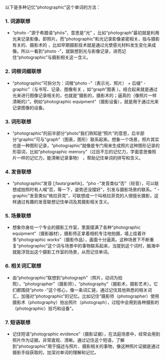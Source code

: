 以下是多种记忆“photographic”这个单词的方法：
### 1. 词源联想
 - “photo -”源于希腊语“phōs”，意思是“光” ，比如“photograph”最初就是利用光来记录影像，即照片。而“photographic”和光记录影像紧密相关，指与摄影有关的、摄影术的 ，比如早期摄影技术就是通过光使感光材料发生变化来成像。所以一看到“photo -”，就联想到光与影像记录，进而记住“photographic”与摄影相关这一含义。

### 2. 词根词缀联想
 - “photographic”可拆分为：词根“photo -”（表示光、照片） + 后缀“ - graphic”（与书写、记录、图像有关 ，如“graph”图表 ）。结合起来就是通过光来进行图像记录相关的，也就是“摄影的，摄影术的；逼真的（像照片一样清晰的）”。例如“photographic equipment”（摄影设备），就是用于通过光来记录图像的设备。

### 3. 词形联想
 - “photographic”的前半部分“photo”我们熟知是“照片”的意思，后半部分“graphic”可与“graph”（图表，图形）联系起来。想象一个场景，照片其实也是一种图形记录，“photographic”就像是专门用来生成照片这种图形记录的形容词，比如“photographic memory”（过目不忘的记忆力，字面意思像照片一样的记忆力，能清晰记录事物） ，帮助记住单词的拼写和含义。

### 4. 发音联想
 - “photographic”发音 [ˌfəʊtəˈɡræfɪk]，“pho -”发音类似“否”（轻音），可以联想成拍照时有人喊“否，等一下，姿势还没摆好”，引发与摄影场景的联系。“ - graphic”发音类似“格拉菲克”，可联想成一个叫格拉菲克的人很擅长摄影，这样通过有趣的发音联想记住单词及其摄影相关含义。

### 5. 场景联想
 - 想象你身处一个专业的摄影工作室，里面摆满了各种“photographic equipment”（摄影器材），摄影师正拿着相机专注地拍摄，墙上挂着许多“photographic works”（摄影作品），画面十分逼真。这种场景下不断重复“photographic”这个词与场景中的事物联系起来，当提到这个词时，脑海中就能浮现出这个摄影工作室的场景，从而记住单词。

### 6. 相关词汇联想
 - 由“photographic”联想到“photograph”（照片，动词为拍照），“photographer”（摄影师），“photography”（摄影术，摄影艺术）。它们都围绕“photo -”这个核心，像一条词汇链，通过记住其他熟悉的相关词汇，加强对“photographic”的记忆。比如记住“摄影师（photographer）使用摄影术（photography）拍出照片（photograph），过程中会用到各种摄影的（photographic）技巧和设备”。

### 7. 短语联想
 - 记住短语“photographic evidence”（摄影证据），在法庭场景中，经常会用到照片作为证据，非常直观、清晰。通过记住这个短语，了解到“photographic”用于描述与照片、摄影相关的事物，像这种照片证据是通过摄影手段获取的，加深对单词的理解和记忆。 